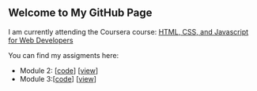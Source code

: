 ## Welcome to My GitHub Page 

I am currently attending the Coursera course: [HTML, CSS, and Javascript for Web Developers](https://www.coursera.org/learn/html-css-javascript-for-web-developers/home/welcome)

You can find my assigments here: 

- Module 2: [[code](https://github.com/nicob94/nicob.github.io/tree/gh-pages/site/module2-solution)] [[view](https://nicob94.github.io/nicob.github.io/site/module2-solution/index.html)]
- Module 3:[[code](https://github.com/nicob94/nicob.github.io/tree/gh-pages/site/module3-solution)] [[view](https://nicob94.github.io/nicob.github.io/site/module3-solution/index.html)]
